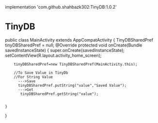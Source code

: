 
 implementation 'com.github.shahbazk302:TinyDB:1.0.2'
# TinyDB

public class MainActivity extends AppCompatActivity {
    TinyDBSharedPref tinyDBSharedPref = null;
    @Override
    protected void onCreate(Bundle savedInstanceState) {
        super.onCreate(savedInstanceState);
        setContentView(R.layout.activity_home_screen);

        tinyDBSharedPref=new TinyDBSharedPref(MainActivity.this);
        
        //To Save Value in TinyDb
        //For String Value
          --->Save
          tinyDBSharedPref.putString("value","Saved Value");
          --->Get
           tinyDBSharedPref.getString("value");

   
    }
}
